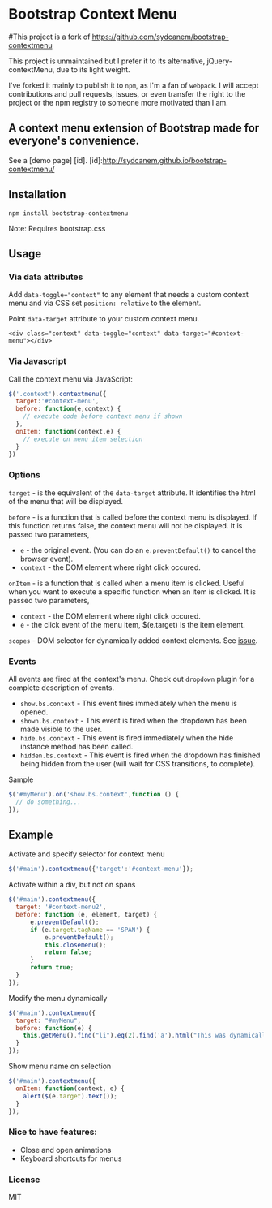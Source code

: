Bootstrap Context Menu
======================

#This project is a fork of https://github.com/sydcanem/bootstrap-contextmenu

This project is unmaintained but I prefer it to its alternative, jQuery-contextMenu, due to its light weight.

I've forked it mainly to publish it to `npm`, as I'm a fan of `webpack`. I will accept contributions and pull requests, issues, or even transfer the right to the project or the npm registry to someone more motivated than I am.

## A context menu extension of Bootstrap made for everyone's convenience.

See a [demo page] [id].
[id]:http://sydcanem.github.io/bootstrap-contextmenu/

Installation
------------

`npm install bootstrap-contextmenu`

Note: Requires bootstrap.css

Usage
-----

### Via data attributes

Add `data-toggle="context"` to any element that needs a custom context menu and via CSS set `position: relative` to the element.

Point `data-target` attribute to your custom context menu.

`<div class="context" data-toggle="context" data-target="#context-menu"></div>`

### Via Javascript

Call the context menu via JavaScript:

```js
$('.context').contextmenu({
  target:'#context-menu', 
  before: function(e,context) {
    // execute code before context menu if shown
  },
  onItem: function(context,e) {
    // execute on menu item selection
  }
})
```

### Options

`target` - is the equivalent of the `data-target` attribute. It identifies the html of the menu that will be displayed. 

`before` - is a function that is called before the context menu is displayed. If this function returns false, the context menu will not be displayed. It is passed two parameters,

  - `e` - the original event. (You can do an `e.preventDefault()` to cancel the browser event). 
  - `context` - the DOM element where right click occured.

`onItem` - is a function that is called when a menu item is clicked. Useful when you want to execute a specific function when an item is clicked. It is passed two parameters,

  - `context` - the DOM element where right click occured.
  - `e` - the click event of the menu item, $(e.target) is the item element.

`scopes` - DOM selector for dynamically added context elements. See [issue](https://github.com/sydcanem/bootstrap-contextmenu/issues/56).

### Events

All events are fired at the context's menu. Check out `dropdown` plugin for
a complete description of events.

- `show.bs.context` - This event fires immediately when the menu is opened. 
- `shown.bs.context` - This event is fired when the dropdown has been made visible to the user. 
- `hide.bs.context` - This event is fired immediately when the hide instance method has been called. 
- `hidden.bs.context` - This event is fired when the dropdown has finished being hidden from the user (will wait for CSS transitions, to complete).
  
Sample

```js
$('#myMenu').on('show.bs.context',function () {
  // do something...
});
```

Example
-------

Activate and specify selector for context menu

```js
$('#main').contextmenu({'target':'#context-menu'});
```

Activate within a div, but not on spans

```js
$('#main').contextmenu({
  target: '#context-menu2',
  before: function (e, element, target) {
      e.preventDefault();
      if (e.target.tagName == 'SPAN') {
          e.preventDefault();
          this.closemenu();
          return false;
      }
      return true;
  }
});
```

Modify the menu dynamically

```js
$('#main').contextmenu({
  target: "#myMenu",
  before: function(e) { 
    this.getMenu().find("li").eq(2).find('a').html("This was dynamically changed");
  }
});
```

Show menu name on selection

```js
$('#main').contextmenu({
  onItem: function(context, e) {
    alert($(e.target).text());
  }
});
```

### Nice to have features:

 - Close and open animations
 - Keyboard shortcuts for menus

### License
MIT

